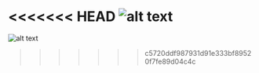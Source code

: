 <<<<<<< HEAD
![alt text](https://i.imgur.com/V2hUx2X.png)
=======
![alt text](https://i.imgur.com/V2hUx2X.png)
>>>>>>> c5720ddf987931d91e333bf89520f7fe89d04c4c
